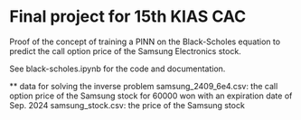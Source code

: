 # Final project for 15th KIAS CAC

Proof of the concept of training a PINN on the Black-Scholes equation to predict the call option price of the Samsung Electronics stock.

See black-scholes.ipynb for the code and documentation.

** data for solving the inverse problem
samsung_2409_6e4.csv: the call option price of the Samsung stock for 60000 won with an expiration date of Sep. 2024 
samsung_stock.csv: the price of the Samsung stock
